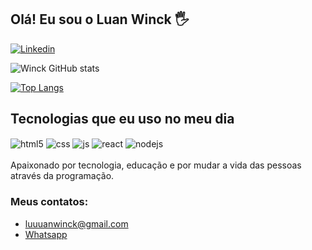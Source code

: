 ## Olá! Eu sou o Luan Winck 🖐
[![Linkedin](https://img.shields.io/badge/LinkedIn-0077B5?style=for-the-badge&logo=linkedin&logoColor=white)](https://www.linkedin.com/in/luanwinck/)

![Winck GitHub stats](https://github-readme-stats.vercel.app/api?username=luuanwinck&show_icons=true&theme=onedark&count_private=true)

[![Top Langs](https://github-readme-stats.vercel.app/api/top-langs/?username=luuanwinck&langs_count=8)](https://github.com/anuraghazra/github-readme-stats)

## Tecnologias que eu uso no meu dia
<div style="display: inline_block">
  <img align="center" alt="html5" src="https://img.shields.io/badge/HTML5-E34F26?style=for-the-badge&logo=html5&logoColor=white" />
  <img align="center" alt="css" src="https://img.shields.io/badge/CSS3-1572B6?style=for-the-badge&logo=css3&logoColor=white" />
  <img align="center" alt="js" src="https://img.shields.io/badge/JavaScript-F7DF1E?style=for-the-badge&logo=javascript&logoColor=black" />
  <img align="center" alt="react" src="https://img.shields.io/badge/React-20232A?style=for-the-badge&logo=react&logoColor=61DAFB" />
  <img align="center" alt="nodejs" src="https://img.shields.io/badge/Node.js-43853D?style=for-the-badge&logo=node.js&logoColor=white" />
</div><br/>
Apaixonado por tecnologia, educação e por mudar a vida das pessoas através da programação.

### Meus contatos:
- luuuanwinck@gmail.com<br/>
- [Whatsapp](https://wa.me/5521989136285)<br/>
